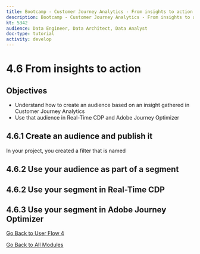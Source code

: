 ```yaml
---
title: Bootcamp - Customer Journey Analytics - From insights to action - Brazil
description: Bootcamp - Customer Journey Analytics - From insights to action - Brazil
kt: 5342
audience: Data Engineer, Data Architect, Data Analyst
doc-type: tutorial
activity: develop
---
```

# 4.6 From insights to action

## Objectives

- Understand how to create an audience based on an insight gathered in Customer Journey Analytics
- Use that audience in Real-Time CDP and Adobe Journey Optimizer

## 4.6.1 Create an audience and publish it

In your project, you created a filter that is named

## 4.6.2 Use your audience as part of a segment


## 4.6.2 Use your segment in Real-Time CDP 

## 4.6.3 Use your segment in Adobe Journey Optimizer 

[Go Back to User Flow 4](./uc4.md)

[Go Back to All Modules](./../../overview.md)
